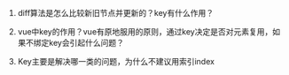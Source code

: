 1. diff算法是怎么比较新旧节点并更新的？key有什么作用？

2. vue中key的作用？vue有原地服用的原则，通过key决定是否对元素复用，如果不绑定key会引起什么问题？

3. Key主要是解决哪一类的问题，为什么不建议用索引index